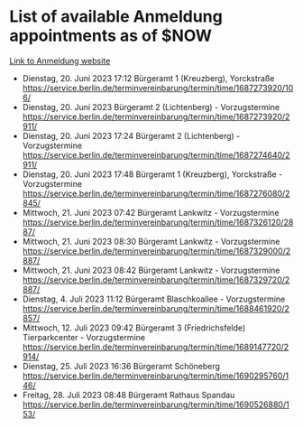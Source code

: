 # List of available Anmeldung appointments as of $NOW
[Link to Anmeldung website](https://service.berlin.de/terminvereinbarung/termin/tag.php?termin=1&anliegen[]=120686&dienstleisterlist=122210,122217,327316,122219,327312,122227,327314,122231,327346,122243,327348,122254,122252,329742,122260,329745,122262,329748,122271,327278,122273,327274,122277,327276,330436,122280,327294,122282,327290,122284,327292,122291,327270,122285,327266,122286,327264,122296,327268,150230,329760,122297,327286,122294,327284,122312,329763,122314,329775,122304,327330,122311,327334,122309,327332,317869,122281,327352,122279,329772,122283,122276,327324,122274,327326,122267,329766,122246,327318,122251,327320,122257,327322,122208,327298,122226,327300&herkunft=http%3A%2F%2Fservice.berlin.de%2Fdienstleistung%2F120686%2F)
- Dienstag, 20. Juni 2023 17:12 Bürgeramt 1 (Kreuzberg), Yorckstraße https://service.berlin.de/terminvereinbarung/termin/time/1687273920/106/
- Dienstag, 20. Juni 2023  Bürgeramt 2 (Lichtenberg) - Vorzugstermine https://service.berlin.de/terminvereinbarung/termin/time/1687273920/2911/
- Dienstag, 20. Juni 2023 17:24 Bürgeramt 2 (Lichtenberg) - Vorzugstermine https://service.berlin.de/terminvereinbarung/termin/time/1687274640/2911/
- Dienstag, 20. Juni 2023 17:48 Bürgeramt 1 (Kreuzberg), Yorckstraße - Vorzugstermine https://service.berlin.de/terminvereinbarung/termin/time/1687276080/2845/
- Mittwoch, 21. Juni 2023 07:42 Bürgeramt Lankwitz - Vorzugstermine https://service.berlin.de/terminvereinbarung/termin/time/1687326120/2887/
- Mittwoch, 21. Juni 2023 08:30 Bürgeramt Lankwitz - Vorzugstermine https://service.berlin.de/terminvereinbarung/termin/time/1687329000/2887/
- Mittwoch, 21. Juni 2023 08:42 Bürgeramt Lankwitz - Vorzugstermine https://service.berlin.de/terminvereinbarung/termin/time/1687329720/2887/
- Dienstag, 4. Juli 2023 11:12 Bürgeramt Blaschkoallee - Vorzugstermine https://service.berlin.de/terminvereinbarung/termin/time/1688461920/2857/
- Mittwoch, 12. Juli 2023 09:42 Bürgeramt 3 (Friedrichsfelde) Tierparkcenter - Vorzugstermine https://service.berlin.de/terminvereinbarung/termin/time/1689147720/2914/
- Dienstag, 25. Juli 2023 16:36 Bürgeramt Schöneberg https://service.berlin.de/terminvereinbarung/termin/time/1690295760/146/
- Freitag, 28. Juli 2023 08:48 Bürgeramt Rathaus Spandau https://service.berlin.de/terminvereinbarung/termin/time/1690526880/153/
